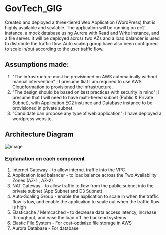 # GovTech_GIG

Created and deployed a three-tiered Web Application (WordPress) that is highly available and scalable. The application will be running on ec2 instance, a mock database using Aurora with Read and Write instance, and a file server. It will be deployed across two AZs and a load balancer is used to distribute the traffic flow. Auto scaling group have also been configured to scale in/out according to the user traffic flow. 

## Assumptions made:

1. "The infrastructure must be provisioned on AWS automatically without manual intervention" ; I presume that I am required to use AWS Cloudformation to provisioned the infrastructure.
2. "The design should be based on best practices with security in mind"; I presume that I will need to have multi-tiered subnet (Public & Private Subnet), with Application EC2 instance and Database instance to be provisioned in private subnet.
3. "Candidate can propose any type of web application"; I have deployed a wordpress website. 


## Architecture Diagram

![image](https://user-images.githubusercontent.com/90443576/183464977-b97afbdd-9eb5-4940-81e6-ff508c3b6b26.png)


### Explanation on each component 

1. Internet Gateway - to allow internet traffic into the VPC
2. Application load balancer - to load balance across the Two Avaliability Zones (AZ-1 , AZ-2)
3. NAT Gateway - to allow traffic to flow from the public subnet into the private subnet (App Subnet and DB Subnet) 
4. Auto-Scaling Group - enable the application to scale in when the traffic flow is low, and enable the application to scale out when the traffic flow is high
5. Elasticache / Memcached - to decrease data access latency, increase throughput, and ease the load off the backend systems
6. Elastic File System - For cost-optimize file storage in AWS
7. Aurora Database - For database
